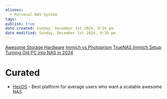 ```yaml
---
aliases:
  - Personal NAS System
tags: 
publish: true
date created: Sunday, December 1st 2024, 9:24 pm
date modified: Sunday, December 1st 2024, 9:28 pm
---
```


[Awesome Storage Hardware](../../../📁%2003%20-%20Curations,%20Stacks/Awesome%20Storage%20Hardware/Awesome%20Storage%20Hardware.md)
[Immich vs Photoprism](../TrueNAS%20Scale%20Home%20Server/Misc%20TrueNAS/Immich%20vs%20Photoprism/Immich%20vs%20Photoprism.md)
[TrueNAS Immich Setup](../TrueNAS%20Scale%20Home%20Server/TrueNAS%20Immich%20Setup/TrueNAS%20Immich%20Setup.md)
[Turning Old PC into NAS in 2024](../TrueNAS%20Scale%20Home%20Server/Turning%20Old%20PC%20into%20NAS%20in%202024/Turning%20Old%20PC%20into%20NAS%20in%202024.md)

# Curated

- [HexOS](https://hexos.com/) - Best platform for average users who want a scalable awesome NAS